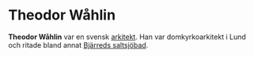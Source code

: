 # Theodor Wåhlin

**Theodor Wåhlin** var en svensk [arkitekt](arkitekt.md). Han var domkyrkoarkitekt i Lund och ritade bland annat [Bjärreds saltsjöbad](Bjärreds%20saltsjöbad.md).
